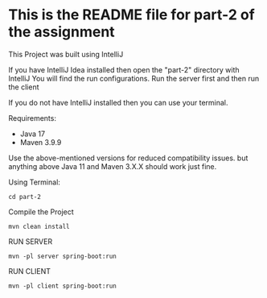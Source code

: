 # This is the README file for part-2 of the assignment

This Project was built using IntelliJ

If you have IntelliJ Idea installed then open the "part-2" directory with IntelliJ
You will find the run configurations. Run the server first and then run the client

If you do not have IntelliJ installed then you can use your terminal.

Requirements:
* Java 17
* Maven 3.9.9

Use the above-mentioned versions for reduced compatibility issues. but anything above Java 11 and Maven 3.X.X should work just fine.

Using Terminal:

`cd part-2`

Compile the Project

`mvn clean install`

RUN SERVER

`mvn -pl server spring-boot:run`

RUN CLIENT

`mvn -pl client spring-boot:run`